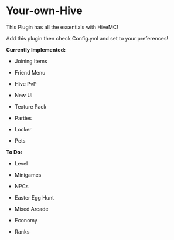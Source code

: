 # Your-own-Hive

This Plugin has all the essentials with HiveMC!

Add this plugin then check Config.yml and set to your preferences!

**Currently Implemented:**

- Joining Items

- Friend Menu

- Hive PvP

- New UI

- Texture Pack

- Parties

- Locker

- Pets

**To Do:**

- Level

- Minigames

- NPCs

- Easter Egg Hunt

- Mixed Arcade

- Economy

- Ranks
